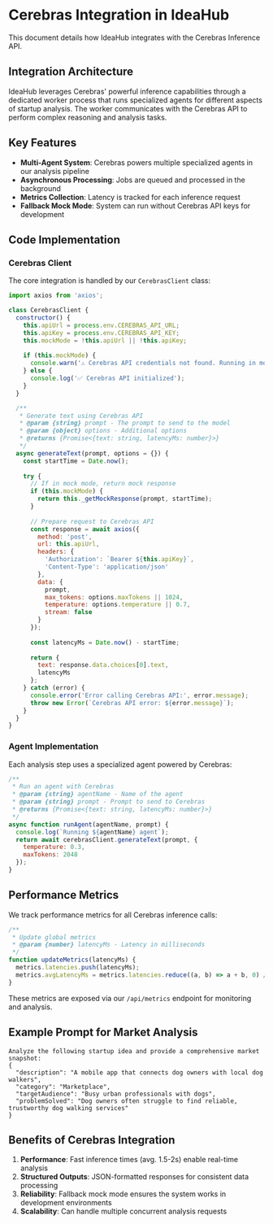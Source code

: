 # Cerebras Integration in IdeaHub

This document details how IdeaHub integrates with the Cerebras Inference API.

## Integration Architecture

IdeaHub leverages Cerebras' powerful inference capabilities through a dedicated worker process that runs specialized agents for different aspects of startup analysis. The worker communicates with the Cerebras API to perform complex reasoning and analysis tasks.

## Key Features

- **Multi-Agent System**: Cerebras powers multiple specialized agents in our analysis pipeline
- **Asynchronous Processing**: Jobs are queued and processed in the background
- **Metrics Collection**: Latency is tracked for each inference request
- **Fallback Mock Mode**: System can run without Cerebras API keys for development

## Code Implementation

### Cerebras Client

The core integration is handled by our `CerebrasClient` class:

```javascript
import axios from 'axios';

class CerebrasClient {
  constructor() {
    this.apiUrl = process.env.CEREBRAS_API_URL;
    this.apiKey = process.env.CEREBRAS_API_KEY;
    this.mockMode = !this.apiUrl || !this.apiKey;
    
    if (this.mockMode) {
      console.warn('⚠️ Cerebras API credentials not found. Running in mock mode.');
    } else {
      console.log('✅ Cerebras API initialized');
    }
  }

  /**
   * Generate text using Cerebras API
   * @param {string} prompt - The prompt to send to the model
   * @param {object} options - Additional options
   * @returns {Promise<{text: string, latencyMs: number}>}
   */
  async generateText(prompt, options = {}) {
    const startTime = Date.now();
    
    try {
      // If in mock mode, return mock response
      if (this.mockMode) {
        return this._getMockResponse(prompt, startTime);
      }
      
      // Prepare request to Cerebras API
      const response = await axios({
        method: 'post',
        url: this.apiUrl,
        headers: {
          'Authorization': `Bearer ${this.apiKey}`,
          'Content-Type': 'application/json'
        },
        data: {
          prompt,
          max_tokens: options.maxTokens || 1024,
          temperature: options.temperature || 0.7,
          stream: false
        }
      });
      
      const latencyMs = Date.now() - startTime;
      
      return {
        text: response.data.choices[0].text,
        latencyMs
      };
    } catch (error) {
      console.error('Error calling Cerebras API:', error.message);
      throw new Error(`Cerebras API error: ${error.message}`);
    }
  }
}
```

### Agent Implementation

Each analysis step uses a specialized agent powered by Cerebras:

```javascript
/**
 * Run an agent with Cerebras
 * @param {string} agentName - Name of the agent
 * @param {string} prompt - Prompt to send to Cerebras
 * @returns {Promise<{text: string, latencyMs: number}>}
 */
async function runAgent(agentName, prompt) {
  console.log(`Running ${agentName} agent`);
  return await cerebrasClient.generateText(prompt, {
    temperature: 0.3,
    maxTokens: 2048
  });
}
```

## Performance Metrics

We track performance metrics for all Cerebras inference calls:

```javascript
/**
 * Update global metrics
 * @param {number} latencyMs - Latency in milliseconds
 */
function updateMetrics(latencyMs) {
  metrics.latencies.push(latencyMs);
  metrics.avgLatencyMs = metrics.latencies.reduce((a, b) => a + b, 0) / metrics.latencies.length;
}
```

These metrics are exposed via our `/api/metrics` endpoint for monitoring and analysis.

## Example Prompt for Market Analysis

```
Analyze the following startup idea and provide a comprehensive market snapshot:
{
  "description": "A mobile app that connects dog owners with local dog walkers",
  "category": "Marketplace",
  "targetAudience": "Busy urban professionals with dogs",
  "problemSolved": "Dog owners often struggle to find reliable, trustworthy dog walking services"
}
```

## Benefits of Cerebras Integration

1. **Performance**: Fast inference times (avg. 1.5-2s) enable real-time analysis
2. **Structured Outputs**: JSON-formatted responses for consistent data processing
3. **Reliability**: Fallback mock mode ensures the system works in development environments
4. **Scalability**: Can handle multiple concurrent analysis requests
